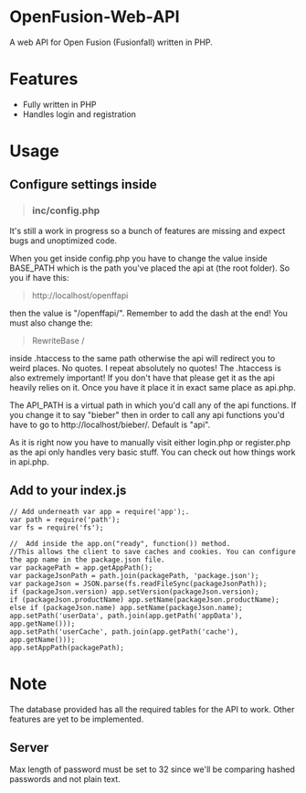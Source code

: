 # OpenFusion-Web-API
A web API for Open Fusion (Fusionfall) written in PHP.

# Features
- Fully written in PHP
- Handles login and registration


# Usage
## Configure settings inside
> ### inc/config.php

It's still a work in progress so a bunch of features are missing and expect bugs and unoptimized code.

When you get inside config.php you have to change the value inside BASE_PATH which is the path you've placed the api at (the root folder). So you if have this:
> http://localhost/openffapi

then the value is "/openffapi/". Remember to add the dash at the end! You must also change the:
> RewriteBase /

inside .htaccess to the same path otherwise the api will redirect you to weird places. No quotes. I repeat absolutely no quotes! The .htaccess is also extremely important! If you don't have that please get it as the api heavily relies on it. Once you have it place it in exact same place as api.php.

The API_PATH is a virtual path in which you'd call any of the api functions. If you change it to say "bieber" then in order to call any api functions you'd have to go to http://localhost/bieber/<api function>. Default is "api".
	
As it is right now you have to manually visit either login.php or register.php as the api only handles very basic stuff. You can check out how things work in api.php.

## Add to your index.js

	// Add underneath var app = require('app');.
	var path = require('path');
	var fs = require('fs');

    //  Add inside the app.on("ready", function()) method.
    //This allows the client to save caches and cookies. You can configure the app name in the package.json file.
	var packagePath = app.getAppPath();
    var packageJsonPath = path.join(packagePath, 'package.json');
	var packageJson = JSON.parse(fs.readFileSync(packageJsonPath));
    if (packageJson.version) app.setVersion(packageJson.version);
    if (packageJson.productName) app.setName(packageJson.productName);
    else if (packageJson.name) app.setName(packageJson.name);
    app.setPath('userData', path.join(app.getPath('appData'), app.getName()));
    app.setPath('userCache', path.join(app.getPath('cache'), app.getName()));
    app.setAppPath(packagePath);
   
 
 # Note
 The database provided has all the required tables for the API to work. Other features are yet to be implemented.
 
 ## Server
 Max length of password must be set to 32 since we'll be comparing hashed passwords and not plain text.
